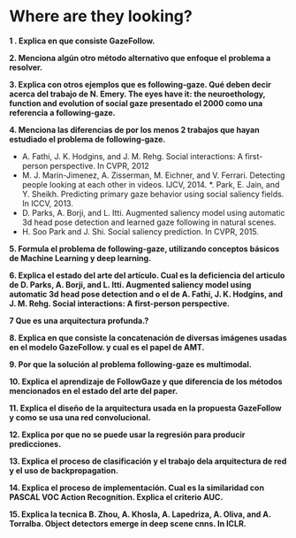 # Where are they looking?

__1 . Explica en que consiste GazeFollow.__

__2. Menciona algún otro método alternativo que enfoque el problema a resolver.__

__3. Explica con otros ejemplos que es following-gaze. Qué deben decir acerca del trabajo de N. Emery. The eyes have it: the neuroethology, function and evolution of social gaze presentado el 2000 como una referencia a following-gaze.__

__4. Menciona las diferencias de por los menos 2 trabajos que hayan estudiado el problema de following-gaze.__

* A. Fathi, J. K. Hodgins, and J. M. Rehg. Social interactions: A first-person perspective. In CVPR, 2012
* M. J. Marin-Jimenez, A. Zisserman, M. Eichner, and V. Ferrari. Detecting people looking at each other
 in videos. IJCV, 2014.
*. Park, E. Jain, and Y. Sheikh. Predicting primary gaze behavior using social saliency fields. In ICCV, 2013.
* D. Parks, A. Borji, and L. Itti. Augmented saliency model using automatic 3d head pose detection and learned gaze following in natural scenes.
* H. Soo Park and J. Shi. Social saliency prediction. In CVPR, 2015.

__5. Formula el problema de following-gaze, utilizando conceptos básicos de Machine Learning y deep learning.__

__6. Explica el estado del arte del artículo. Cual es la deficiencia del articulo de D. Parks, A. Borji, and L. Itti. Augmented saliency model using automatic 3d head pose detection and o el de A. Fathi, J. K. Hodgins, and J. M. Rehg. Social interactions: A first-person perspective.__

__7 Que es una arquitectura profunda.?__

__8. Explica en que consiste la concatenación de diversas imágenes usadas en el modelo GazeFollow. y cual es el papel de AMT.__

__9. Por que la solución al problema following-gaze es multimodal.__

__10. Explica el aprendizaje de FollowGaze y que diferencia de los métodos mencionados en el estado del arte del paper.__

__11. Explica el diseño de la arquitectura usada en la propuesta GazeFollow y como se usa una red convolucional.__

__12. Explica por que no se puede usar la regresión para producir predicciones.__

__13. Explica el proceso de clasificación y el trabajo dela arquitectura de red y el uso de backpropagation.__

__14. Explica el proceso de implementación. Cual es la similaridad con PASCAL VOC Action Recognition. Explica el criterio AUC.__

__15. Explica la tecnica B. Zhou, A. Khosla, A. Lapedriza, A. Oliva, and A. Torralba. Object detectors emerge in deep scene cnns. In ICLR.__
